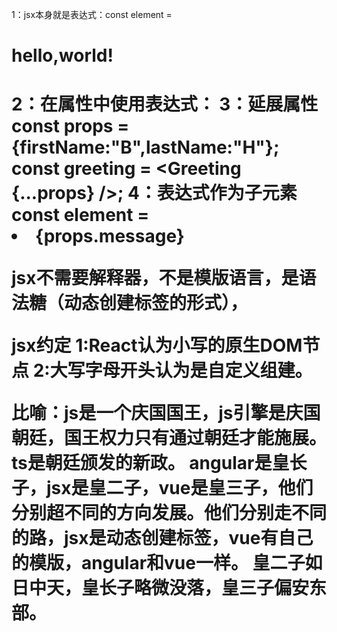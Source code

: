 1：jsx本身就是表达式：const element = <h1> hello,world!<h1>
2：在属性中使用表达式：<MyComment foo={1+2+3+4}>
3：延展属性 const props ={firstName:"B",lastName:"H"};
   const greeting = <Greeting {...props} />;
4：表达式作为子元素 const element = <li>{props.message}</li>

jsx不需要解释器，不是模版语言，是语法糖（动态创建标签的形式），

jsx约定
1:React认为小写的原生DOM节点
2:大写字母开头认为是自定义组建。

比喻：js是一个庆国国王，js引擎是庆国朝廷，国王权力只有通过朝廷才能施展。ts是朝廷颁发的新政。
angular是皇长子，jsx是皇二子，vue是皇三子，他们分别超不同的方向发展。他们分别走不同的路，jsx是动态创建标签，vue有自己的模版，angular和vue一样。
皇二子如日中天，皇长子略微没落，皇三子偏安东部。




